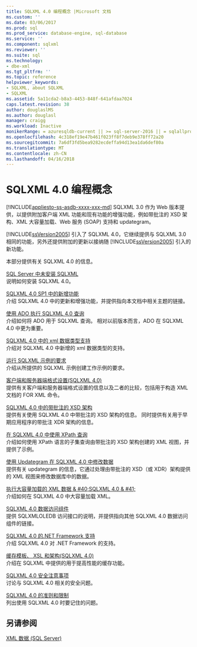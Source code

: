 ```yaml
---
title: SQLXML 4.0 编程概念 |Microsoft 文档
ms.custom: ''
ms.date: 03/06/2017
ms.prod: sql
ms.prod_service: database-engine, sql-database
ms.service: ''
ms.component: sqlxml
ms.reviewer: ''
ms.suite: sql
ms.technology:
- dbe-xml
ms.tgt_pltfrm: ''
ms.topic: reference
helpviewer_keywords:
- SQLXML, about SQLXML
- SQLXML
ms.assetid: 5a11cda2-b8a3-4453-848f-641afdaa7024
caps.latest.revision: 38
author: douglaslMS
ms.author: douglasl
manager: craigg
ms.workload: Inactive
monikerRange: = azuresqldb-current || >= sql-server-2016 || = sqlallproducts-allversions
ms.openlocfilehash: 4c318ef19e47b461f023ff8f7deb9e378ff72a20
ms.sourcegitcommit: 7a6df3fd5bea9282ecdeffa94d13ea1da6def80a
ms.translationtype: MT
ms.contentlocale: zh-CN
ms.lasthandoff: 04/16/2018
---
```

# <a name="sqlxml-40-programming-concepts"></a>SQLXML 4.0 编程概念
[!INCLUDE[appliesto-ss-asdb-xxxx-xxx-md](../../includes/appliesto-ss-asdb-xxxx-xxx-md.md)]
  SQLXML 3.0 作为 Web 版本提供，以提供附加客户端 XML 功能和现有功能的增强功能，例如带批注的 XSD 架构、XML 大容量加载、Web 服务 (SOAP) 支持和 updategram。  
  
 [!INCLUDE[ssVersion2005](../../includes/ssversion2005-md.md)] 引入了 SQLXML 4.0，它继续提供与 SQLXML 3.0 相同的功能，另外还提供附加的更新以接纳随 [!INCLUDE[ssVersion2005](../../includes/ssversion2005-md.md)] 引入的新功能。  
  
 本部分提供有关 SQLXML 4.0 的信息。  
  
 [SQL Server 中未安装 SQLXML](../../relational-databases/sqlxml/sqlxml-is-not-installed-in-sql-server.md)  
 说明如何安装 SQLXML 4.0。  
  
 [SQLXML 4.0 SP1 中的新增功能](../../relational-databases/sqlxml/what-s-new-in-sqlxml-4-0-sp1.md)  
 介绍 SQLXML 4.0 中的更新和增强功能，并提供指向本文档中相关主题的链接。  
  
 [使用 ADO 执行 SQLXML 4.0 查询](../../relational-databases/sqlxml/using-ado-to-execute-sqlxml-4-0-queries.md)  
 介绍如何将 ADO 用于 SQLXML 查询。 相对以前版本而言，ADO 在 SQLXML 4.0 中更为重要。  
  
 [SQLXML 4.0 中的 xml 数据类型支持](../../relational-databases/sqlxml/xml-data-type-support-in-sqlxml-4-0.md)  
 介绍对 SQLXML 4.0 中新增的 xml 数据类型的支持。  
  
 [运行 SQLXML 示例的要求](../../relational-databases/sqlxml/requirements-for-running-sqlxml-examples.md)  
 介绍从所提供的 SQLXML 示例创建工作示例的要求。  
  
 [客户端和服务器端格式设置&#40;SQLXML 4.0&#41;](../../relational-databases/sqlxml/formatting/client-side-and-server-side-formatting-sqlxml-4-0.md)  
 提供有关客户端和服务器端格式设置的信息以及二者的比较，包括用于构造 XML 文档的 FOR XML 命令。  
  
 [SQLXML 4.0 中的带批注的 XSD 架构](../../relational-databases/sqlxml/annotated-xsd-schemas/annotated-xsd-schemas-in-sqlxml-4-0.md)  
 提供有关使用 SQLXML 4.0 中带批注的 XSD 架构的信息。 同时提供有关用于早期应用程序的带批注 XDR 架构的信息。  
  
 [在 SQLXML 4.0 中使用 XPath 查询](../../relational-databases/sqlxml-annotated-xsd-schemas-xpath-queries/using-xpath-queries-in-sqlxml-4-0.md)  
 介绍如何使用 XPath 语言的子集查询由带批注的 XSD 架构创建的 XML 视图，并提供了示例。  
  
 [使用 Updategram 在 SQLXML 4.0 中修改数据](../../relational-databases/sqlxml-annotated-xsd-schemas-xpath-queries/updategrams/using-updategrams-to-modify-data-in-sqlxml-4-0.md)  
 提供有关 updategram 的信息，它通过处理由带批注的 XSD（或 XDR）架构提供的 XML 视图来修改数据库中的数据。  
  
 [执行大容量加载的 XML 数据 & #40;SQLXML 4.0 & #41;](../../relational-databases/sqlxml-annotated-xsd-schemas-xpath-queries/bulk-load-xml/performing-bulk-load-of-xml-data-sqlxml-4-0.md)  
 介绍如何在 SQLXML 4.0 中大容量加载 XML。  
  
 [SQLXML 4.0 数据访问组件](../../relational-databases/sqlxml-annotated-xsd-schemas-xpath-queries/data-access-components-provider/sqlxml-4-0-data-access-components-sqlxmloledb-provider.md)  
 提供 SQLXMLOLEDB 访问接口的说明，并提供指向其他 SQLXML 4.0 数据访问组件的链接。  
  
 [SQLXML 4.0 的.NET Framework 支持](http://msdn.microsoft.com/library/c18cf801-f893-4fbc-8e2b-c563f6108acf)  
 介绍 SQLXML 4.0 对 .NET Framework 的支持。  
  
 [缓存模板、 XSL 和架构&#40;SQLXML 4.0&#41;](../../relational-databases/sqlxml-annotated-xsd-schemas-xpath-queries/caching-templates-xml-schemas/caching-templates-xsl-and-schemas-sqlxml-4-0.md)  
 介绍在 SQLXML 中提供的用于提高性能的缓存功能。  
  
 [SQLXML 4.0 安全注意事项](../../relational-databases/sqlxml-annotated-xsd-schemas-xpath-queries/security/sqlxml-4-0-security-considerations.md)  
 讨论与 SQLXML 4.0 相关的安全问题。  
  
 [SQLXML 4.0 的准则和限制](../../relational-databases/sqlxml-annotated-xsd-schemas-xpath-queries/guidelines-and-limitations-of-sqlxml-4-0.md)  
 列出使用 SQLXML 4.0 时要记住的问题。  
  
## <a name="see-also"></a>另请参阅  
 [XML 数据 (SQL Server)](../../relational-databases/xml/xml-data-sql-server.md)  
  
  
